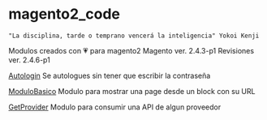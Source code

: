 # magento2_code

    "La disciplina, tarde o temprano vencerá la inteligencia" Yokoi Kenji



Modulos creados con 💗 para magento2
Magento ver. 2.4.3-p1
Revisiones ver. 2.4.6-p1

[Autologin](https://github.com/GNUXDAR/magento2_code/tree/main/Autologin)  Se autologues sin tener que escribir la contraseña  

<!-- [HelloWorld](https://github.com/GNUXDAR/magento2_code/tree/main/HelloWorld)  Modulo de prueba   -->

[ModuloBasico](https://github.com/GNUXDAR/magento2_code/tree/main/ModuloBasico)  Modulo para mostrar una page desde un block con su URL  

[GetProvider](https://github.com/GNUXDAR/magento2_code/tree/main/GetProvider)  Modulo para consumir una API de algun proveedor 
